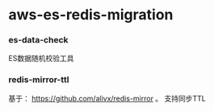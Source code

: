 # aws-es-redis-migration

### es-data-check 
ES数据随机校验工具

### redis-mirror-ttl 
基于： https://github.com/alivx/redis-mirror 。 支持同步TTL
